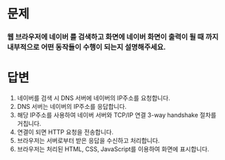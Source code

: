 # 문제

### 웹 브라우저에 네이버 를 검색하고 화면에 네이버 화면이 출력이 될 때 까지 내부적으로 어떤 동작들이 수행이 되는지 설명해주세요.

# 답변

1. 네이버를 검색 시 DNS 서버에 네이버의 IP주소를 요청합니다.
2. DNS 서버는 네이버의 IP주소를 응답합니다.
3. 해당 IP주소를 사용하여 네이버 서버와 TCP/IP 연결 3-way handshake 절차를 거칩니다.
4. 연결이 되면 HTTP 요청을 전송합니다.
5. 브라우저는 서버로부터 받은 응답을 수신하고 처리합니다.
6. 브라우저는 처리된 HTML, CSS, JavaScript를 이용하여 화면에 표시합니다.
